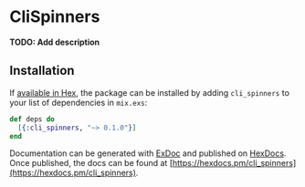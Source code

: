 # CliSpinners

**TODO: Add description**

## Installation

If [available in Hex](https://hex.pm/docs/publish), the package can be installed
by adding `cli_spinners` to your list of dependencies in `mix.exs`:

```elixir
def deps do
  [{:cli_spinners, "~> 0.1.0"}]
end
```

Documentation can be generated with [ExDoc](https://github.com/elixir-lang/ex_doc)
and published on [HexDocs](https://hexdocs.pm). Once published, the docs can
be found at [https://hexdocs.pm/cli_spinners](https://hexdocs.pm/cli_spinners).

